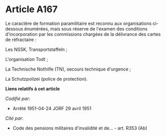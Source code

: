 # Article A167

Le caractère de formation paramilitaire est reconnu aux organisations ci-dessous énumérées, mais sous réserve de l'examen des
conditions d'incorporation par les commissions chargées de la délivrance des cartes de réfractaire :

Les NSSK, Transportstaffeln ;

L'organisation Todt ;

La Technische Nothilfe (TN), secours technique d'urgence ;

La Schutzpolizei (police de protection).

**Liens relatifs à cet article**

_Codifié par_:

  - Arrêté 1951-04-24 JORF 29 avril 1951

_Cité par_:

  - Code des pensions militaires d'invalidité et de... - art. R353 (Ab)
